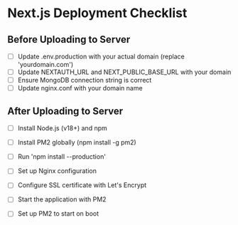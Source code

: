 # Next.js Deployment Checklist

## Before Uploading to Server

- [ ] Update .env.production with your actual domain (replace 'yourdomain.com')
- [ ] Update NEXTAUTH_URL and NEXT_PUBLIC_BASE_URL with your domain
- [ ] Ensure MongoDB connection string is correct
- [ ] Update nginx.conf with your domain name

## After Uploading to Server

- [ ] Install Node.js (v18+) and npm
- [ ] Install PM2 globally (npm install -g pm2)
- [ ] Run 'npm install --production'
- [ ] Set up Nginx configuration
- [ ] Configure SSL certificate with Let's Encrypt
- [ ] Start the application with PM2
- [ ] Set up PM2 to start on boot

